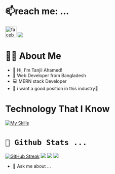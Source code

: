 

# 📫reach me: ...
  <a href="facebook:"> 
  <img src="https://camo.githubusercontent.com/a428615fd6da3270eb06aab64c919a9019487046fdaefbca9ac0d51b17937e26/68747470733a2f2f696d672e736869656c64732e696f2f7374617469632f76313f6d6573736167653d46616365626f6f6b266c6f676f3d66616365626f6f6b266c6162656c3d26636f6c6f723d313837374632266c6f676f436f6c6f723d7768697465266c6162656c436f6c6f723d267374796c653d666f722d7468652d6261646765" height="35" alt="facebook logo" data-canonical-src="https://img.shields.io/static/v1?message=Facebook&logo=facebook&label=&color=1877F2&logoColor=white&labelColor=&style=for-the-badge" style="max-width: 100%;"></a>
  <a href="mailto:tanjil.ahamed0199@gmail.com"><img src="https://img.shields.io/badge/Gmail-D14836?style=for-the-badge&logo=gmail&logoColor=white" style="max-width: 100%;" /></a>

# 👩‍💻 About Me
- 👋 Hi, I'm Tanjil Ahamed!
- 🚀 Web Developer from Bangladesh
- 💻 MERN stack Developer
- 🎯 i want a good position in this industry🚀


# Technology That I Know
[![My Skills](https://skillicons.dev/icons?i=js,html,css,tailwind,react,nodejs,firebase,expressjs,mongodb)](https://skillicons.dev)



# <code>🔭 Github Stats ...</code>
[![GitHub Streak](https://github-readme-streak-stats.herokuapp.com?user=tanjilahamed99&theme=nightfox&hide_border=true)](https://git.io/streak-stats)
![](http://github-profile-summary-cards.vercel.app/api/cards/profile-details?username=tanjilahamed99&theme=dark)
![](http://github-profile-summary-cards.vercel.app/api/cards/stats?username=tanjilahamed99&theme=dark)
![](http://github-profile-summary-cards.vercel.app/api/cards/repos-per-language?username=tanjilahamed99&theme=dark)

 




- 💬 Ask me about ...


